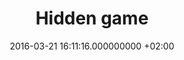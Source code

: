 ---
layout: post
title: Hidden game
date: 2016-03-21 16:11:16.000000000 +02:00
permalink: /2016/03/21/hidden-game/
featured:
  path: /assets/uploads/Hiddengame-retro400_17.jpg
  alt: Hidden game
images:
- path: /assets/uploads/Hiddengame-retro400_17.jpg
  alt: Hidden game
- path: /assets/uploads/Hiddengame-retro100__0032.jpg
  alt: Hidden game
type: post
published: true
status: publish
categories:
- Nudes
---